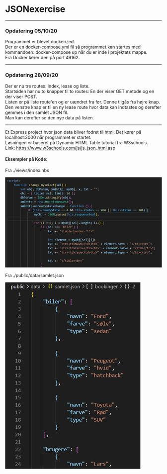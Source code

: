 # JSONexercise

---

### Opdatering 05/10/20
<p>Programmet er blevet dockerized. <br>
Der er en docker-compose.yml fil så programmet kan startes med kommandoen: docker-compose up når du er inde i projektets mappe. <br>
Fra Docker kører den på port 49162.</p>

---

### Opdatering 28/09/20
<p>Der er nu tre routes: index, lease og liste. <br>
Startsiden har nu to knapper til to routes: En der viser GET metode og en der viser POST. <br>
Listen er på liste route'en og er uændret fra før. Denne tilgås fra højre knap. <br>
Den venstre knap er til en ny lease route hvor data kan indtastes og derefter gemmes i den samlet JSON fil. <br>
Man kan derefter se den nye data på listen.</p>

---

Et Express project hvor json data bliver fodret til html. Det kører på localhost:3000 når programmet er startet. <br>
Løsningen er baseret på Dynamic HTML Table tutorial fra W3schools. <br>
Link: https://www.w3schools.com/js/js_json_html.asp

#### Eksempler på Kode:

Fra ./views/index.hbs

![Alt text](./billeder/billede1.PNG)

Fra ./public/data/samlet.json

![Alt text](./billeder/billede2.PNG)

